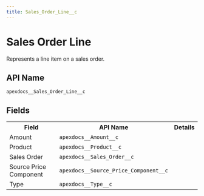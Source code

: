 ```yaml
---
title: Sales_Order_Line__c
---
```


# Sales Order Line

Represents a line item on a sales order.

## API Name
`apexdocs__Sales_Order_Line__c`

## Fields
<table>
<tbody>
  <tr>
    <th>Field</th>
    <th>API Name</th>
    <th>Details</th>
  </tr>
  <tr>
   <td>Amount</td>
   <td><code>apexdocs__Amount__c</code></td>
    <td></td>
  </tr>
  <tr>
   <td>Product</td>
   <td><code>apexdocs__Product__c</code></td>
    <td></td>
  </tr>
  <tr>
   <td>Sales Order</td>
   <td><code>apexdocs__Sales_Order__c</code></td>
    <td></td>
  </tr>
  <tr>
   <td>Source Price Component</td>
   <td><code>apexdocs__Source_Price_Component__c</code></td>
    <td></td>
  </tr>
  <tr>
   <td>Type</td>
   <td><code>apexdocs__Type__c</code></td>
    <td></td>
  </tr>
</tbody>
</table>